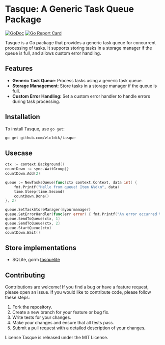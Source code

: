 # Tasque: A Generic Task Queue Package

[![GoDoc](https://godoc.org/github.com/vloldik/tasque?status.svg)](https://godoc.org/github.com/vloldik/tasque)
[![Go Report Card](https://goreportcard.com/badge/github.com/vloldik/tasque)](https://goreportcard.com/report/github.com/vloldik/tasque)

Tasque is a Go package that provides a generic task queue for concurrent processing of tasks. It supports storing tasks in a storage manager if the queue is full, and allows custom error handling.

## Features

- **Generic Task Queue**: Process tasks using a generic task queue.
- **Storage Management**: Store tasks in a storage manager if the queue is full.
- **Custom Error Handling**: Set a custom error handler to handle errors during task processing.

## Installation

To install Tasque, use `go get`:

```sh
go get github.com/vloldik/tasque
```

## Usecase

```go
ctx := context.Background()
countDown := sync.WaitGroup{}
countDown.Add(2)

queue := NewTasksQueue(func(ctx context.Context, data int) {
	fmt.Printf("Hello from queue! Item №%d\n", data)
	time.Sleep(time.Second)
	countDown.Done()
}, 2)

queue.SetTaskStoreManager(&yourmanager)
queue.SetErrorHandler(func(err error) { fmt.Printf("An error occurred %e\n", err) })
queue.SendToQueue(ctx, 1)
queue.SendToQueue(ctx, 2)
queue.StartQueue(ctx)
countDown.Wait()
```

## Store implementations
* SQLite, gorm [tasquelite](https://github.com/vloldik/tasquelite)

## Contributing
Contributions are welcome! If you find a bug or have a feature request, please open an issue. If you would like to contribute code, please follow these steps:
1. Fork the repository.
2. Create a new branch for your feature or bug fix.
3. Write tests for your changes.
4. Make your changes and ensure that all tests pass.
5. Submit a pull request with a detailed description of your changes.

License
Tasque is released under the MIT License.

